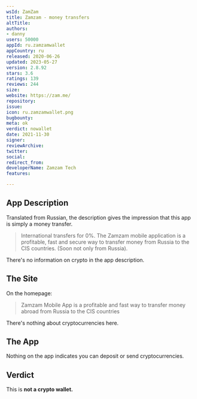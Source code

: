 ```yaml
---
wsId: ZamZam
title: Zamzam - money transfers
altTitle: 
authors:
- danny
users: 50000
appId: ru.zamzamwallet
appCountry: ru
released: 2020-06-26
updated: 2023-05-27
version: 2.8.92
stars: 3.6
ratings: 139
reviews: 244
size: 
website: https://zam.me/
repository: 
issue: 
icon: ru.zamzamwallet.png
bugbounty: 
meta: ok
verdict: nowallet
date: 2021-11-30
signer: 
reviewArchive: 
twitter: 
social: 
redirect_from: 
developerName: Zamzam Tech
features: 

---
```


## App Description

Translated from Russian, the description gives the impression that this app is simply a money transfer.

> International transfers for 0%. The Zamzam mobile application is a profitable, fast and secure way to transfer money from Russia to the CIS countries. (Soon not only from Russia).

There's no information on crypto in the app description.

## The Site

On the homepage:

> Zamzam Mobile App is a profitable and fast way to transfer money abroad from Russia to the CIS countries

There's nothing about cryptocurrencies here.

## The App

Nothing on the app indicates you can deposit or send cryptocurrencies.

## Verdict

This is **not a crypto wallet.**